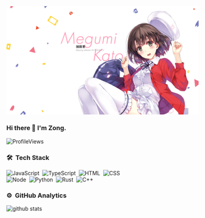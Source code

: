 ![Banner](./banner.png)
### Hi there 👋 I'm Zong.

<!--
**zongzi531/zongzi531** is a ✨ _special_ ✨ repository because its `README.md` (this file) appears on your GitHub profile.

Here are some ideas to get you started:

- 🔭 I’m currently working on ...
- 🌱 I’m currently learning ...
- 👯 I’m looking to collaborate on ...
- 🤔 I’m looking for help with ...
- 💬 Ask me about ...
- 📫 How to reach me: ...
- 😄 Pronouns: ...
- ⚡ Fun fact: ...
-->

![ProfileViews](https://komarev.com/ghpvc/?username=zongzi531&style=flat)

### 🛠 &nbsp;Tech Stack

![JavaScript](https://img.shields.io/badge/-JavaScript-black?style=flat&logo=javascript)&nbsp;
![TypeScript](https://img.shields.io/badge/-TypeScript-black?style=flat&logo=typescript)&nbsp;
![HTML](https://img.shields.io/badge/-HTML-black?style=flat&logo=HTML5)&nbsp;
![CSS](https://img.shields.io/badge/-CSS-black?style=flat&logo=CSS3&logoColor=1572B6)\
![Node](https://img.shields.io/badge/-Node.js-black?style=flat&logo=node.js&logoColor=43853D)&nbsp;
![Python](https://img.shields.io/badge/-Python-black?style=flat&logo=python&logoColor=14354C)&nbsp;
![Rust](https://img.shields.io/badge/-Rust-black?style=flat&logo=rust&logoColor=1572B6)&nbsp;
![C++](https://img.shields.io/badge/-C++-black?style=flat&logo=C%2B%2B&logoColor=00599C)

### ⚙️ &nbsp;GitHub Analytics

![github stats](https://github-readme-stats.vercel.app/api/top-langs/?username=zongzi531&layout=compact&theme=dracula)

